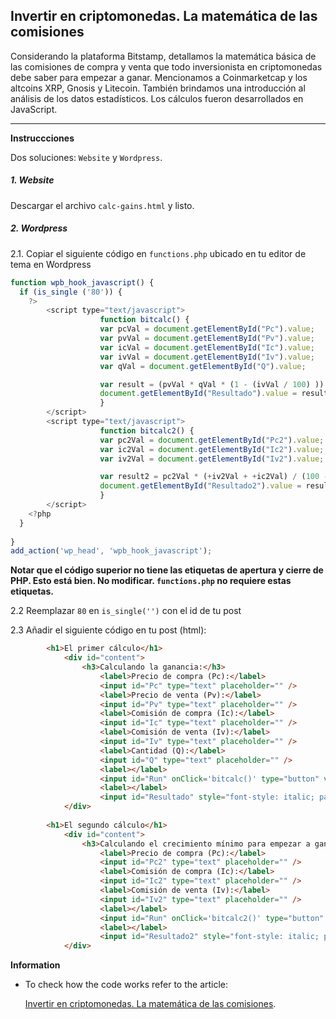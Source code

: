 ## Invertir en criptomonedas. La matemática de las comisiones
Considerando la plataforma Bitstamp, detallamos la matemática básica de las comisiones de compra y venta que todo inversionista en criptomonedas debe saber para empezar a ganar. Mencionamos a Coinmarketcap y los altcoins XRP, Gnosis y Litecoin. También brindamos una introducción al análisis de los datos estadísticos. Los cálculos fueron desarrollados en JavaScript.
<hr>

**Instruccciones**

Dos soluciones: `Website` y `Wordpress`.

##### 1. Website

Descargar el archivo `calc-gains.html` y listo.

##### 2. Wordpress

2.1. Copiar el siguiente código en `functions.php` ubicado en tu editor de tema en Wordpress

```javascript
function wpb_hook_javascript() {
  if (is_single ('80')) { 
    ?>
        <script type="text/javascript">
                    function bitcalc() {
					var pcVal = document.getElementById("Pc").value;
					var pvVal = document.getElementById("Pv").value;
					var icVal = document.getElementById("Ic").value;
					var ivVal = document.getElementById("Iv").value;
					var qVal = document.getElementById("Q").value;

					var result = (pvVal * qVal * (1 - (ivVal / 100) )) - (pcVal * qVal * (1 + (icVal / 100) ));
					document.getElementById("Resultado").value = result;
				    }
        </script>
		<script type="text/javascript">
                    function bitcalc2() {
					var pc2Val = document.getElementById("Pc2").value;
					var ic2Val = document.getElementById("Ic2").value;
					var iv2Val = document.getElementById("Iv2").value;

					var result2 = pc2Val * (+iv2Val + +ic2Val) / (100 - (1*iv2Val)) ;
					document.getElementById("Resultado2").value = result2;
				    }
        </script>
    <?php
  }
	  
}
add_action('wp_head', 'wpb_hook_javascript');
```
**Notar que el código superior no tiene las etiquetas de apertura y cierre de PHP. Esto está bien. No modificar. `functions.php` no requiere estas etiquetas.**

2.2 Reemplazar `80` en `is_single('')` con el id de tu post 

2.3 Añadir el siguiente código en tu post (html):
```html
        <h1>El primer cálculo</h1>
            <div id="content">
                <h3>Calculando la ganancia:</h3>
                    <label>Precio de compra (Pc):</label>
                    <input id="Pc" type="text" placeholder="" />
                    <label>Precio de venta (Pv):</label>
                    <input id="Pv" type="text" placeholder="" />
                    <label>Comisión de compra (Ic):</label>
                    <input id="Ic" type="text" placeholder="" />
                    <label>Comisión de venta (Iv):</label>
                    <input id="Iv" type="text" placeholder="" />
                    <label>Cantidad (Q):</label>
                    <input id="Q" type="text" placeholder="" />
                    <label></label>
                    <input id="Run" onClick='bitcalc()' type="button" value="Calcular" />
                    <label></label>
                    <input id="Resultado" style="font-style: italic; padding-left: -2px;" readonly="readonly" type="text" value="La ganancia es..." />
            </div>
        
        <h1>El segundo cálculo</h1>
            <div id="content">
                <h3>Calculando el crecimiento mínimo para empezar a ganar:</h3>
                    <label>Precio de compra (Pc):</label>
                    <input id="Pc2" type="text" placeholder="" />
                    <label>Comisión de compra (Ic):</label>
                    <input id="Ic2" type="text" placeholder="" />
                    <label>Comisión de venta (Iv):</label>
                    <input id="Iv2" type="text" placeholder="" />
                    <label></label>
                    <input id="Run" onClick='bitcalc2()' type="button" value="Calcular" />
                    <label></label>
                    <input id="Resultado2" style="font-style: italic; padding-left: -2px;" readonly="readonly" type="text" value="El crecimiento mínimo es..." />
            </div>
```


**Information**
  
- To check how the code works refer to the article: 
  
  [Invertir en criptomonedas. La matemática de las comisiones](https://nepy.pe/article.php?pid=62648b9fa8293&lan=es).


